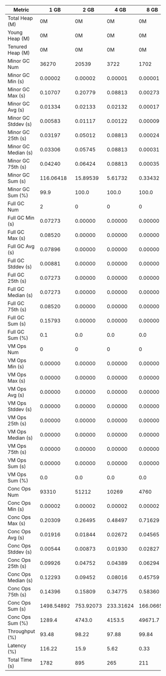 | Metric | 1 GB | 2 GB | 4 GB | 8 GB |
|------|----|----|----|----|
| Total Heap (M) | 0M | 0M | 0M | 0M |
| Young Heap (M) | 0M | 0M | 0M | 0M |
| Tenured Heap (M) | 0M | 0M | 0M | 0M |
| Minor GC Num | 36270 | 20539 | 3722 | 1702 |
| Minor GC Min (s) | 0.00002 | 0.00002 | 0.00001 | 0.00001 |
| Minor GC Max (s) | 0.10707 | 0.20779 | 0.08813 | 0.00273 |
| Minor GC Avg (s) | 0.01334 | 0.02133 | 0.02132 | 0.00017 |
| Minor GC Stddev (s) | 0.00583 | 0.01117 | 0.00122 | 0.00009 |
| Minor GC 25th (s) | 0.03197 | 0.05012 | 0.08813 | 0.00024 |
| Minor GC Median (s) | 0.03306 | 0.05745 | 0.08813 | 0.00031 |
| Minor GC 75th (s) | 0.04240 | 0.06424 | 0.08813 | 0.00035 |
| Minor GC Sum (s) | 116.06418 | 15.89539 | 5.61732 | 0.33432 |
| Minor GC Sum (%) | 99.9 | 100.0 | 100.0 | 100.0 |
| Full GC Num | 2 | 0 | 0 | 0 |
| Full GC Min (s) | 0.07273 | 0.00000 | 0.00000 | 0.00000 |
| Full GC Max (s) | 0.08520 | 0.00000 | 0.00000 | 0.00000 |
| Full GC Avg (s) | 0.07896 | 0.00000 | 0.00000 | 0.00000 |
| Full GC Stddev (s) | 0.00881 | 0.00000 | 0.00000 | 0.00000 |
| Full GC 25th (s) | 0.07273 | 0.00000 | 0.00000 | 0.00000 |
| Full GC Median (s) | 0.07273 | 0.00000 | 0.00000 | 0.00000 |
| Full GC 75th (s) | 0.08520 | 0.00000 | 0.00000 | 0.00000 |
| Full GC Sum (s) | 0.15793 | 0.00000 | 0.00000 | 0.00000 |
| Full GC Sum (%) | 0.1 | 0.0 | 0.0 | 0.0 |
| VM Ops Num | 0 | 0 | 0 | 0 |
| VM Ops Min (s) | 0.00000 | 0.00000 | 0.00000 | 0.00000 |
| VM Ops Max (s) | 0.00000 | 0.00000 | 0.00000 | 0.00000 |
| VM Ops Avg (s) | 0.00000 | 0.00000 | 0.00000 | 0.00000 |
| VM Ops Stddev (s) | 0.00000 | 0.00000 | 0.00000 | 0.00000 |
| VM Ops 25th (s) | 0.00000 | 0.00000 | 0.00000 | 0.00000 |
| VM Ops Median (s) | 0.00000 | 0.00000 | 0.00000 | 0.00000 |
| VM Ops 75th (s) | 0.00000 | 0.00000 | 0.00000 | 0.00000 |
| VM Ops Sum (s) | 0.00000 | 0.00000 | 0.00000 | 0.00000 |
| VM Ops Sum (%) | 0.0 | 0.0 | 0.0 | 0.0 |
| Conc Ops Num | 93310 | 51212 | 10269 | 4760 |
| Conc Ops Min (s) | 0.00002 | 0.00002 | 0.00002 | 0.00002 |
| Conc Ops Max (s) | 0.20309 | 0.26495 | 0.48497 | 0.71629 |
| Conc Ops Avg (s) | 0.01916 | 0.01844 | 0.02672 | 0.04565 |
| Conc Ops Stddev (s) | 0.00544 | 0.00873 | 0.01930 | 0.02827 |
| Conc Ops 25th (s) | 0.09926 | 0.04752 | 0.04389 | 0.06294 |
| Conc Ops Median (s) | 0.12293 | 0.09452 | 0.08016 | 0.45759 |
| Conc Ops 75th (s) | 0.14396 | 0.15809 | 0.34775 | 0.58360 |
| Conc Ops Sum (s) | 1498.54892 | 753.92073 | 233.31624 | 166.06656 |
| Conc Ops Sum (%) | 1289.4 | 4743.0 | 4153.5 | 49671.7 |
| Throughput (%) | 93.48 | 98.22 | 97.88 | 99.84 |
| Latency (%) | 116.22 | 15.9 | 5.62 | 0.33 |
| Total Time (s) | 1782 | 895 | 265 | 211 |
